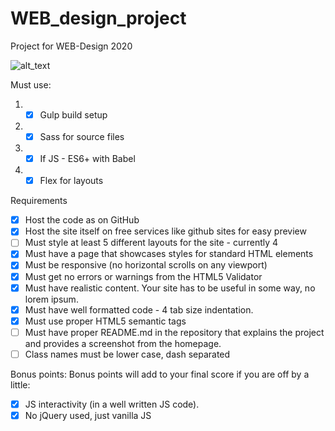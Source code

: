 # WEB_design_project

Project for WEB-Design 2020

![alt_text](https://miro.medium.com/max/3200/1*F83F9d1ki3fG6LMG3AvIMg.png)

Must use:
1. - [x] Gulp build setup
2. - [x] Sass for source files
3. - [x] If JS - ES6+ with Babel
4. - [x] Flex for layouts

Requirements
- [x] Host the code as on GitHub
- [x] Host the site itself on free services like github sites for easy preview
- [ ] Must style at least 5 different layouts for the site - currently 4
- [x] Must have a page that showcases styles for standard HTML elements
- [x] Must be responsive (no horizontal scrolls on any viewport)
- [x] Must get no errors or warnings from the HTML5 Validator
- [x] Must have realistic content. Your site has to be useful in some way, no lorem ipsum.
- [x] Must have well formatted code - 4 tab size indentation.
- [x] Must use proper HTML5 semantic tags
- [ ] Must have proper README.md in the repository that explains the project and provides a screenshot from the homepage.
- [ ] Class names must be lower case, dash separated

Bonus points:
Bonus points will add to your final score if you are off by a little:
- [x] JS interactivity (in a well written JS code).
- [x] No jQuery used, just vanilla JS